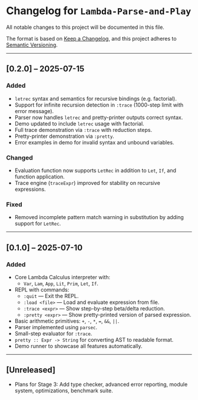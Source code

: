 # Changelog for `Lambda-Parse-and-Play`

All notable changes to this project will be documented in this file.

The format is based on [Keep a Changelog](https://keepachangelog.com/en/1.1.0/),
and this project adheres to [Semantic Versioning](https://semver.org/spec/v2.0.0.html).

---

## [0.2.0] – 2025-07-15

### Added
- `letrec` syntax and semantics for recursive bindings (e.g. factorial).
- Support for infinite recursion detection in `:trace` (1000-step limit with error message).
- Parser now handles `letrec` and pretty-printer outputs correct syntax.
- Demo updated to include `letrec` usage with factorial.
- Full trace demonstration via `:trace` with reduction steps.
- Pretty-printer demonstration via `:pretty`.
- Error examples in demo for invalid syntax and unbound variables.

### Changed
- Evaluation function now supports `LetRec` in addition to `Let`, `If`, and function application.
- Trace engine (`traceExpr`) improved for stability on recursive expressions.

### Fixed
- Removed incomplete pattern match warning in substitution by adding support for `LetRec`.

---

## [0.1.0] – 2025-07-10

### Added
- Core Lambda Calculus interpreter with:
  - `Var`, `Lam`, `App`, `Lit`, `Prim`, `Let`, `If`.
- REPL with commands:
  - `:quit` — Exit the REPL.
  - `:load <file>` — Load and evaluate expression from file.
  - `:trace <expr>` — Show step-by-step beta/delta reduction.
  - `:pretty <expr>` — Show pretty-printed version of parsed expression.
- Basic arithmetic primitives: `+`, `-`, `*`, `=`, `&&`, `||`.
- Parser implemented using `parsec`.
- Small-step evaluator for `:trace`.
- `pretty :: Expr -> String` for converting AST to readable format.
- Demo runner to showcase all features automatically.

---

## [Unreleased]

- Plans for Stage 3: Add type checker, advanced error reporting, module system, optimizations, benchmark suite.
